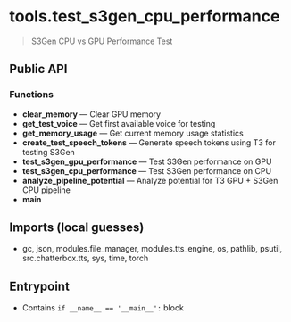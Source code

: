 # tools.test_s3gen_cpu_performance

> S3Gen CPU vs GPU Performance Test

## Public API


### Functions
- **clear_memory** — Clear GPU memory
- **get_test_voice** — Get first available voice for testing
- **get_memory_usage** — Get current memory usage statistics
- **create_test_speech_tokens** — Generate speech tokens using T3 for testing S3Gen
- **test_s3gen_gpu_performance** — Test S3Gen performance on GPU
- **test_s3gen_cpu_performance** — Test S3Gen performance on CPU
- **analyze_pipeline_potential** — Analyze potential for T3 GPU + S3Gen CPU pipeline
- **main**

## Imports (local guesses)
- gc, json, modules.file_manager, modules.tts_engine, os, pathlib, psutil, src.chatterbox.tts, sys, time, torch

## Entrypoint
- Contains `if __name__ == '__main__':` block